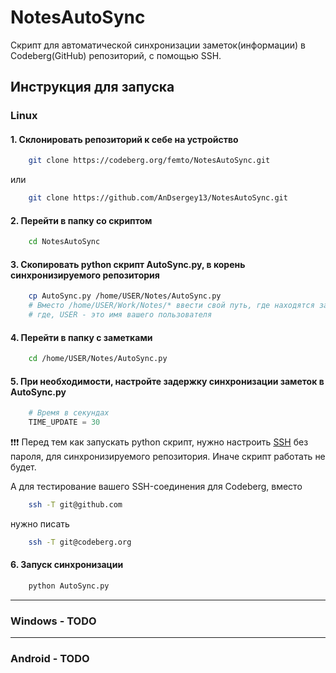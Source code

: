 # NotesAutoSync

Скрипт для автоматической синхронизации заметок(информации) в Codeberg(GitHub) репозиторий, с помощью SSH.

## Инструкция для запуска

### **Linux** 
#### 1. Склонировать репозиторий к себе на устройство
```bash
    git clone https://codeberg.org/femto/NotesAutoSync.git
```
или
```bash
    git clone https://github.com/AnDsergey13/NotesAutoSync.git
```
#### 2. Перейти в папку со скриптом
```bash
    cd NotesAutoSync
```
#### 3. Скопировать python скрипт AutoSync.py, в корень синхронизируемого репозитория
```bash
    cp AutoSync.py /home/USER/Notes/AutoSync.py
    # Вместо /home/USER/Work/Notes/* ввести свой путь, где находятся заметки
    # где, USER - это имя вашего пользователя
```
#### 4. Перейти в папку с заметками
```bash
    cd /home/USER/Notes/AutoSync.py
```
#### 5. При необходимости, настройте задержку синхронизации заметок в AutoSync.py
```python
    # Время в секундах
    TIME_UPDATE = 30
```
❗❗❗ Перед тем как запускать python скрипт, нужно настроить [SSH](https://docs.github.com/en/authentication/connecting-to-github-with-ssh) без пароля, для синхронизируемого репозитория. Иначе скрипт работать не будет.

А для тестирование вашего SSH-соединения для Codeberg, вместо 
```bash
    ssh -T git@github.com
```
нужно писать
```bash
    ssh -T git@codeberg.org 
```

#### 6. Запуск синхронизации
```bash
    python AutoSync.py
```
---
### **Windows** - TODO
---
### **Android** - TODO